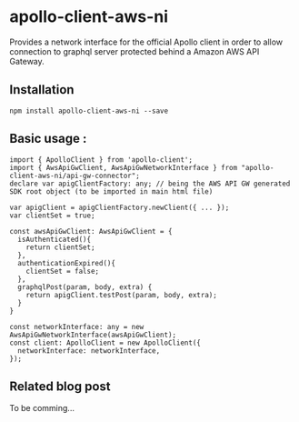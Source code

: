 # apollo-client-aws-ni
Provides a network interface for the official Apollo client in order to allow connection to graphql server protected behind a Amazon AWS API Gateway.

## Installation
```npm install apollo-client-aws-ni --save```

## Basic usage :
```
import { ApolloClient } from 'apollo-client';
import { AwsApiGwClient, AwsApiGwNetworkInterface } from "apollo-client-aws-ni/api-gw-connector";
declare var apigClientFactory: any; // being the AWS API GW generated SDK root object (to be imported in main html file)

var apigClient = apigClientFactory.newClient({ ... });
var clientSet = true;

const awsApiGwClient: AwsApiGwClient = {
  isAuthenticated(){
    return clientSet;
  },
  authenticationExpired(){
    clientSet = false;
  },
  graphqlPost(param, body, extra) {
    return apigClient.testPost(param, body, extra);
  }
}

const networkInterface: any = new AwsApiGwNetworkInterface(awsApiGwClient);
const client: ApolloClient = new ApolloClient({
  networkInterface: networkInterface,
});
```

## Related blog post
To be comming...
